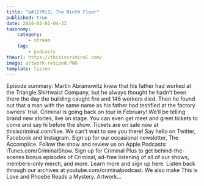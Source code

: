 ```yaml
---
title: "&#127911; The Ninth Floor"
published: true
date: 2024-02-01-04-33
taxonomy:
    category:
        - stream
    tag:
        - podcasts
theurl: https://thisiscriminal.com/
image: artwork-resized.PNG
template: listen
---
```


Episode summary: Martin Abramowitz knew that his father had worked at the Triangle Shirtwaist Company, but he always thought he hadn&rsquo;t been there the day the building caught fire and 146 workers died. Then he found out that a man with the same name as his father had testified at the factory owners&rsquo; trial. Criminal is going back on tour in February! We&rsquo;ll be telling brand new stories, live on stage. You can even get meet and greet tickets to come and say hi before the show. Tickets are on sale now at thisiscriminal.com/live. We can&rsquo;t wait to see you there! Say hello on Twitter, Facebook and Instagram. Sign up for our occasional newsletter, The Accomplice. Follow the show and review us on Apple Podcasts: iTunes.com/CriminalShow. Sign up for Criminal Plus to get behind-the-scenes bonus episodes of Criminal, ad-free listening of all of our shows, members-only merch, and more. Learn more and sign up here. Listen back through our archives at youtube.com/criminalpodcast. We also make This is Love and Phoebe Reads a Mystery. Artwork&hellip;
